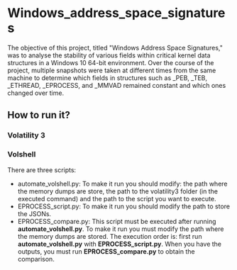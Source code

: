# Windows_address_space_signatures
The objective of this project, titled "Windows Address Space Signatures," was to analyse the stability of various fields within critical kernel data structures in a Windows 10 64-bit environment. Over the course of the project, multiple snapshots were taken at different times from the same machine to determine which fields in structures such as _PEB, _TEB, _ETHREAD, _EPROCESS, and _MMVAD remained constant and which ones changed over time.
## How to run it?
### Volatility 3

### Volshell
There are three scripts:
  *	automate_volshell.py: To make it run you should modify: the path where the memory dumps are store, the path to the volatility3 folder (in the executed command) and the path to the script you want to execute.
  *	EPROCESS_script.py: To make it run you should modify the path to store the JSONs.
  *	EPROCESS_compare.py: This script must be executed after running **automate_volshell.py**. To make it run you must modify the path where the memory dumps are stored.
The execution order is: first run **automate_volshell.py** with **EPROCESS_script.py**. When you have the outputs, you must run **EPROCESS_compare.py** to obtain the comparison.

